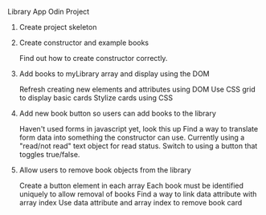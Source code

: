 Library App Odin Project

1. Create project skeleton <Done>

2. Create constructor and example books <Done>

   Find out how to create constructor correctly. <Done>

3. Add books to myLibrary array and display using the DOM <Done>

   Refresh creating new elements and attributes using DOM <Done>
   Use CSS grid to display basic cards <Done>
   Stylize cards using CSS

4. Add new book button so users can add books to the library

   Haven't used forms in javascript yet, look this up <Done>
   Find a way to translate form data into something the constructor can use. <Done>
   Currently using a "read/not read" text object for read status. Switch to using a button that toggles true/false. <Done>

5. Allow users to remove book objects from the library

   Create a button element in each array <Done>
   Each book must be identified uniquely to allow removal of books <Done>
   Find a way to link data attribute with array index <Done>
   Use data attribute and array index to remove book card
